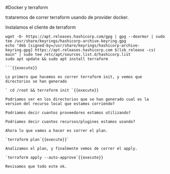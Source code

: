 #Docker y terraform

trataremos de correr terraform usando de provider docker.



Instalamos el cliente de terraform


```
wget -O- https://apt.releases.hashicorp.com/gpg | gpg --dearmor | sudo tee /usr/share/keyrings/hashicorp-archive-keyring.gpg
echo "deb [signed-by=/usr/share/keyrings/hashicorp-archive-keyring.gpg] https://apt.releases.hashicorp.com $(lsb_release -cs) main" | sudo tee /etc/apt/sources.list.d/hashicorp.list
sudo apt update && sudo apt install terraform

```{{execute}}

Lo primero que hacemos es correr terraform init, y vemos que directorios se han generado

` cd /root && terraform init `{{execute}}

Podriamos ver en los directorios que se han generado cual es la version del recurso local que estamos corriendo?

Podriamos decir cuantos proveedores estamos utilizando?

Podriamos decir cuantos recursos/plugines estamos usando?

Ahora lo que vamos a hacer es correr el plan.

`terraform plan`{{execute}}`

Analizamos el plan, y finalmente vemos de correr el apply.

`terraform apply --auto-approve`{{execute}}

Revisamos que todo este ok.

